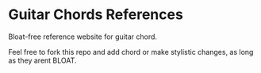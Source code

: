 # Guitar Chords References
Bloat-free reference website for guitar chord.

Feel free to fork this repo and add chord or make stylistic changes, as long as they arent BLOAT.
